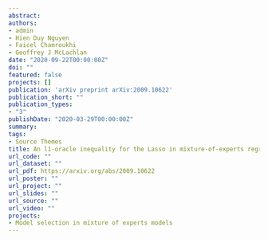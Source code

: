 ```yaml
---
abstract: 
authors:
- admin
- Hien Duy Nguyen
- Faicel Chamroukhi
- Geoffrey J McLachlan
date: "2020-09-22T00:00:00Z"
doi: ""
featured: false
projects: []
publication: 'arXiv preprint arXiv:2009.10622'
publication_short: ""
publication_types:
- "3"
publishDate: "2020-03-29T00:00:00Z"
summary:
tags:
- Source Themes
title: An l1-oracle inequality for the Lasso in mixture-of-experts regression models
url_code: ""
url_dataset: ""
url_pdf: https://arxiv.org/abs/2009.10622
url_poster: ""
url_project: ""
url_slides: ""
url_source: ""
url_video: ""
projects:
- Model selection in mixture of experts models
---
```




